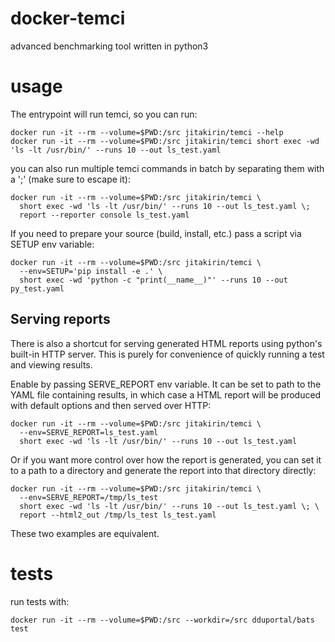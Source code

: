 # docker-temci
advanced benchmarking tool written in python3

# usage
The entrypoint will run temci, so you can run:

    docker run -it --rm --volume=$PWD:/src jitakirin/temci --help
    docker run -it --rm --volume=$PWD:/src jitakirin/temci short exec -wd 'ls -lt /usr/bin/' --runs 10 --out ls_test.yaml

you can also run multiple temci commands in batch by separating them
with a ';' (make sure to escape it):

    docker run -it --rm --volume=$PWD:/src jitakirin/temci \
      short exec -wd 'ls -lt /usr/bin/' --runs 10 --out ls_test.yaml \;
      report --reporter console ls_test.yaml

If you need to prepare your source (build, install, etc.) pass a script
via SETUP env variable:

    docker run -it --rm --volume=$PWD:/src jitakirin/temci \
      --env=SETUP='pip install -e .' \
      short exec -wd 'python -c "print(__name__)"' --runs 10 --out py_test.yaml

## Serving reports
There is also a shortcut for serving generated HTML reports using
python's built-in HTTP server.  This is purely for convenience of
quickly running a test and viewing results.

Enable by passing SERVE_REPORT env variable.  It can be set to path to
the YAML file containing results, in which case a HTML report will be
produced with default options and then served over HTTP:

    docker run -it --rm --volume=$PWD:/src jitakirin/temci \
      --env=SERVE_REPORT=ls_test.yaml
      short exec -wd 'ls -lt /usr/bin/' --runs 10 --out ls_test.yaml

Or if you want more control over how the report is generated, you can
set it to a path to a directory and generate the report into that
directory directly:

    docker run -it --rm --volume=$PWD:/src jitakirin/temci \
      --env=SERVE_REPORT=/tmp/ls_test
      short exec -wd 'ls -lt /usr/bin/' --runs 10 --out ls_test.yaml \; \
      report --html2_out /tmp/ls_test ls_test.yaml

These two examples are equivalent.

# tests
run tests with:

    docker run -it --rm --volume=$PWD:/src --workdir=/src dduportal/bats test
